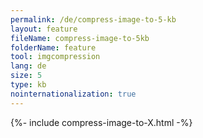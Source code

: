 ```yaml
---
permalink: /de/compress-image-to-5-kb
layout: feature
fileName: compress-image-to-5kb
folderName: feature
tool: imgcompression
lang: de
size: 5
type: kb
nointernationalization: true
---
```

{%- include compress-image-to-X.html -%}       
